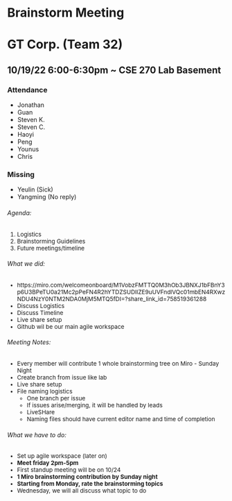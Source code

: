 # Brainstorm Meeting
# GT Corp. (Team 32)
## 10/19/22 6:00-6:30pm ~ CSE 270 Lab Basement
### **Attendance**
- Jonathan
- Guan
- Steven K.
- Steven C.
- Haoyi
- Peng
- Younus
- Chris

### **Missing**
- Yeulin (Sick)
- Yangming (No reply)

###### Agenda:
<div style="font-size:10pt;">
    <ol>
        <li> Logistics
        <li> Brainstorming Guidelines
        <li> Future meetings/timeline
    </ol>
</div>

###### What we did:
<div style="font-size:10pt;">
    <ul>
        <li> https://miro.com/welcomeonboard/M1VobzFMTTQ0M3hOb3JBNXJ1bFBnY3p6U3BPeTU0a21Mc2pPeFN4R2hYTDZSUDlIZE9uUVFndlVQc01mbEN4RXwzNDU4NzY0NTM2NDA0MjM5MTQ5fDI=?share_link_id=758519361288
        <li> Discuss Logistics
        <li> Discuss Timeline
        <li> Live share setup
        <li> Github wil be our main agile workspace
    </ul>
</div>

###### Meeting Notes:
<div style="font-size:10pt;">
    <ul>
        <li> Every member will contribute 1 whole brainstorming tree on Miro - Sunday Night 
        <li> Create branch from issue like lab 
        <li> Live share setup
        <li> File naming logistics
        <ul>
            <li> One branch per issue
            <li> If issues arise/merging, it will be handled by leads
            <li> LiveSHare
            <li> Naming files should have current editor name and time of completion
        </ul>
    </ul>
</div>

###### What we have to do:
<div style="font-size:10pt;">
    <ul>
        <li> Set up agile workspace (later on)
        <li> <b>Meet friday 2pm-5pm</b>
        <li> First standup meeting will be on 10/24
        <li> <b>1 Miro brainstorming contribution by Sunday night</b>
        <li> <b>Starting from Monday, rate the brainstorming topics</b>
        <li> Wednesday, we will all discuss what topic to do
    </ul>
</div>


